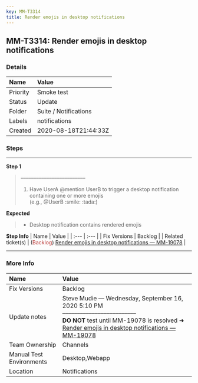 ```yaml
---
key: MM-T3314
title: Render emojis in desktop notifications
---
```


## MM-T3314: Render emojis in desktop notifications

### Details

| Name     | Value                 |
| :------- | :-------------------- |
| Priority | Smoke test            |
| Status   | Update                |
| Folder   | Suite / Notifications |
| Labels   | notifications         |
| Created  | 2020-08-18T21:44:33Z  |

### Steps

<hr/>

**Step 1**

> <article>–––––––––––––––––––––––––<ol><li>Have UserA @mention UserB to trigger a desktop notification containing one or more emojis<br>(e.g., @UserB :smile: :tada:)</li></ol></article>

**Expected**

> <article><ul><li>Desktop notification contains rendered emojis</li></ul></article>

**Step Info**
| Name | Value |
| :--- | :--- |
| Fix Versions | Backlog |
| Related ticket(s) | (<span style="color: rgb(184, 49, 47);">Backlog</span>) <a href="https://mattermost.atlassian.net/browse/MM-19078">Render emojis in desktop notifications — MM-19078</a> |

<hr/>

### More Info

| Name                     | Value                                                                                                                                                                                                                                                          |
| :----------------------- | :------------------------------------------------------------------------------------------------------------------------------------------------------------------------------------------------------------------------------------------------------------- |
| Fix Versions             | Backlog                                                                                                                                                                                                                                                        |
| Update notes             | Steve Mudie — Wednesday, September 16, 2020 5:10 PM<br>–––––––––––––––––––––––––<br><strong>DO NOT</strong> test until MM-19078 is resolved ➜ <a href="https://mattermost.atlassian.net/browse/MM-19078">Render emojis in desktop notifications — MM-19078</a> |
| Team Ownership           | Channels                                                                                                                                                                                                                                                       |
| Manual Test Environments | Desktop,Webapp                                                                                                                                                                                                                                                 |
| Location                 | Notifications                                                                                                                                                                                                                                                  |
